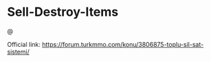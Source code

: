# Sell-Destroy-Items

@


Official link: https://forum.turkmmo.com/konu/3806875-toplu-sil-sat-sistemi/
